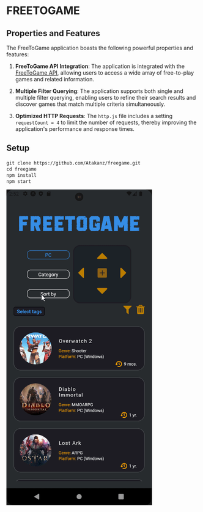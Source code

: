 # FREETOGAME

## Properties and Features

The FreeToGame application boasts the following powerful properties and features:

1. **FreeToGame API Integration**: The application is integrated with the [FreeToGame API](https://www.freetogame.com/api-doc), allowing users to access a wide array of free-to-play games and related information.

2. **Multiple Filter Querying**: The application supports both single and multiple filter querying, enabling users to refine their search results and discover games that match multiple criteria simultaneously.

3. **Optimized HTTP Requests**: The `http.js` file includes a setting `requestCount = 4` to limit the number of requests, thereby improving the application's performance and response times.

## Setup

```
git clone https://github.com/Atakanz/freegame.git
cd freegame
npm install
npm start
```

![FreeToGame GIF](./freegame/assets/GIF.gif)
